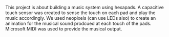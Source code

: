 This project is about building a music system using hexapads. A capacitive touch sensor was created to sense the touch on each pad and play the music accordingly. We used neopixels (can use LEDs also) to create an animation for the musical sound prodcued at each touch of the pads. Microsoft MIDI was used to provide the musical output. 
